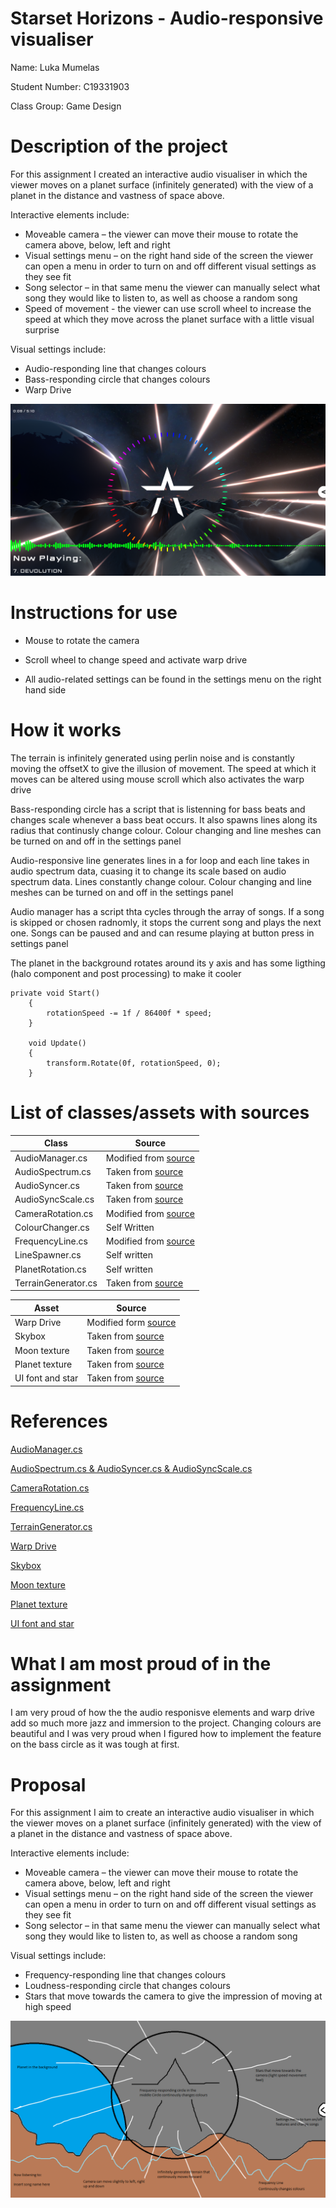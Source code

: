 # Starset Horizons - Audio-responsive visualiser

Name: Luka Mumelas

Student Number: C19331903

Class Group: Game Design

# Description of the project

For this assignment I created an interactive audio visualiser in which the viewer moves on a planet surface (infinitely generated) with the view of a planet in the distance and vastness of space above.

Interactive elements include:

- Moveable camera – the viewer can move their mouse to rotate the camera above, below, left and right
- Visual settings menu – on the right hand side of the screen the viewer can open a menu in order to turn on and off different visual settings as they see fit
- Song selector – in that same menu the viewer can manually select what song they would like to listen to, as well as choose a random song
- Speed of movement - the viewer can use scroll wheel to increase the speed at which they move across the planet surface with a little visual surprise


Visual settings include:
- Audio-responding line that changes colours
- Bass-responding circle that changes colours
- Warp Drive


![](Example%20Screenshot.png)

# Instructions for use

- Mouse to rotate the camera

- Scroll wheel to change speed and activate warp drive

- All audio-related settings can be found in the settings menu on the right hand side

# How it works

The terrain is infinitely generated using perlin noise and is constantly moving the offsetX to give the illusion of movement. The speed at which it moves can be altered using mouse scroll which also activates the warp drive

Bass-responding circle has a script that is listenning for bass beats and changes scale whenever a bass beat occurs. It also spawns lines along its radius that continusly change colour. Colour changing and line meshes can be turned on and off in the settings panel

Audio-responsive line generates lines in a for loop and each line takes in audio spectrum data, cuasing it to change its scale based on audio spectrum data. Lines constantly change colour. Colour changing and line meshes can be turned on and off in the settings panel

Audio manager has a script thta cycles through the array of songs. If a song is skipped or chosen radnomly, it stops the current song and plays the next one. Songs can be paused and and can resume playing at button press in settings panel

The planet in the background rotates around its y axis and has some ligthing (halo component and post processing) to make it cooler

```
private void Start()
    {
        rotationSpeed -= 1f / 86400f * speed;
    }

    void Update()
    {
        transform.Rotate(0f, rotationSpeed, 0);
    }
```

# List of classes/assets with sources

| Class | Source |
|-----------|-----------|
| AudioManager.cs | Modified from [source](https://www.youtube.com/watch?v=zpiwhC8zp4A&ab_channel=xOctoManx) |
| AudioSpectrum.cs | Taken from [source](https://www.youtube.com/watch?v=PzVbaaxgPco&ab_channel=RenaissanceCoders) |
| AudioSyncer.cs | Taken from [source](https://www.youtube.com/watch?v=PzVbaaxgPco&ab_channel=RenaissanceCoders) |
| AudioSyncScale.cs | Taken from [source](https://www.youtube.com/watch?v=PzVbaaxgPco&ab_channel=RenaissanceCoders) |
| CameraRotation.cs | Modified from [source](https://www.youtube.com/watch?v=_QajrabyTJc&ab_channel=Brackeys) |
| ColourChanger.cs | Self Written |
| FrequencyLine.cs | Modified from [source](https://www.youtube.com/watch?v=PgXZsoslGsg&t=1s&ab_channel=MediaMax) |
| LineSpawner.cs | Self written |
| PlanetRotation.cs | Self written |
| TerrainGenerator.cs | Taken from [source](https://www.youtube.com/watch?v=vFvwyu_ZKfU&ab_channel=Brackeys) |

| Asset | Source |
|-----------|-----------|
| Warp Drive | Modified form [source](https://www.youtube.com/watch?v=4hlCOUoc6aQ&ab_channel=Mirza) |
| Skybox | Taken from [source](https://freepngimg.com/png/82984-skybox-blue-atmosphere-sky-space-hd-image-free-png) |
| Moon texture | Taken from [source](https://imgur.com/a/aw3nD) |
| Planet texture | Taken from [source](https://assetstore.unity.com/packages/tools/planet-texture-generator-51995) |
| UI font and star | Taken from [source](https://starsetonline.com/toolkit/) |

# References

[AudioManager.cs](https://www.youtube.com/watch?v=zpiwhC8zp4A&ab_channel=xOctoManx)

[AudioSpectrum.cs & AudioSyncer.cs & AudioSyncScale.cs](https://www.youtube.com/watch?v=PzVbaaxgPco&ab_channel=RenaissanceCoders)

[CameraRotation.cs](https://www.youtube.com/watch?v=_QajrabyTJc&ab_channel=Brackeys)

[FrequencyLine.cs](https://www.youtube.com/watch?v=PgXZsoslGsg&t=1s&ab_channel=MediaMax)

[TerrainGenerator.cs](https://www.youtube.com/watch?v=vFvwyu_ZKfU&ab_channel=Brackeys)

[Warp Drive](https://www.youtube.com/watch?v=4hlCOUoc6aQ&ab_channel=Mirza)

[Skybox](https://freepngimg.com/png/82984-skybox-blue-atmosphere-sky-space-hd-image-free-png)

[Moon texture](https://imgur.com/a/aw3nD)

[Planet texture](https://assetstore.unity.com/packages/tools/planet-texture-generator-51995)

[UI font and star](https://starsetonline.com/toolkit/)

# What I am most proud of in the assignment

I am very proud of how the the audio responisve elements and warp drive add so much more jazz and immersion to the project. Changing colours are beautiful and I was very proud when I figured how to implement the feature on the bass circle as it was tough at first.

# Proposal

For this assignment I aim to create an interactive audio visualiser in which the viewer moves on a planet surface (infinitely generated) with the view of a planet in the distance and vastness of space above.

Interactive elements include:

  - Moveable camera – the viewer can move their mouse to rotate the camera above, below, left and right
  - Visual settings menu – on the right hand side of the screen the viewer can open a menu in order to turn on and off different visual settings as they see fit
  - Song selector – in that same menu the viewer can manually select what song they would like to listen to, as well as choose a random song
  
  
Visual settings include:

  - Frequency-responding line that changes colours
  - Loudness-responding circle that changes colours
  - Stars that move towards the camera to give the impression of moving at high speed


![](Audio%20Visualiser%20vision.png)
